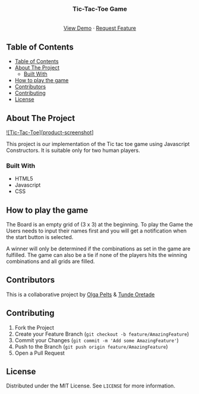 <p align="center">
  <h3 align="center">Tic-Tac-Toe Game</h3>
  <p align="center">
    <br />
    <a href="#">View Demo</a>
    ·
    <a href="https://github.com/tundeiness/Tic-Tac-Toe">Request Feature</a>
  </p>
</p>

## Table of Contents

- [Table of Contents](#table-of-contents)
- [About The Project](#about-the-project)
  - [Built With](#built-with)
- [How to play the game](#how-to-play-the-game)
- [Contributors](#contributors)
- [Contributing](#contributing)
- [License](#license)


<!-- ABOUT THE PROJECT -->
## About The Project

[![Tic-Tac-Toe][product-screenshot]]('./img/Tic-Tac-Toe.gif')

This project is our implementation of the Tic tac toe game using Javascript
Constructors. It is suitable only for two human players.


### Built With
* HTML5
* Javascript
* CSS


## How to play the game

The Board is an empty grid of (3 x 3) at the beginning.
To play the Game the Users needs to input their names first and you will get a
notification when the start button is selected.

A winner will only be determined if the combinations as set in the game are fulfilled.
The game can also be a tie if none of the players hits the winning combinations
and all grids are filled.

<!-- CONTRIBUTING -->
## Contributors
This is a collaborative project by [Olga Pelts](https://github.com/pelzolga123)
& [Tunde Oretade](https://github.com/tundeiness)


<!-- CONTRIBUTING -->
## Contributing

1. Fork the Project
2. Create your Feature Branch (`git checkout -b feature/AmazingFeature`)
3. Commit your Changes (`git commit -m 'Add some AmazingFeature'`)
4. Push to the Branch (`git push origin feature/AmazingFeature`)
5. Open a Pull Request


<!-- LICENSE -->
## License

Distributed under the MIT License. See `LICENSE` for more information.
